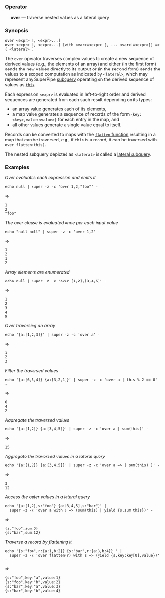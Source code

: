 ### Operator

&emsp; **over** &mdash; traverse nested values as a lateral query

### Synopsis

```
over <expr> [, <expr>...]
over <expr> [, <expr>...] [with <var>=<expr> [, ... <var>[=<expr>]] => ( <lateral> )
```
The `over` operator traverses complex values to create a new sequence
of derived values (e.g., the elements of an array) and either
(in the first form) sends the new values directly to its output or
(in the second form) sends the values to a scoped computation as indicated
by `<lateral>`, which may represent any SuperPipe [subquery](../lateral-subqueries.md) operating on the
derived sequence of values as [`this`](../pipeline-model.md#the-special-value-this).

Each expression `<expr>` is evaluated in left-to-right order and derived sequences are
generated from each such result depending on its types:
* an array value generates each of its elements,
* a map value generates a sequence of records of the form `{key:<key>,value:<value>}` for each
entry in the map, and
* all other values generate a single value equal to itself.

Records can be converted to maps with the [`flatten` function](../functions/flatten.md)
resulting in a map that can be traversed,
e.g., if `this` is a record, it can be traversed with `over flatten(this)`.

The nested subquery depicted as `<lateral>` is called a [lateral subquery](../lateral-subqueries.md).

### Examples

_Over evaluates each expression and emits it_
```mdtest-command
echo null | super -z -c 'over 1,2,"foo"' -
```
=>
```mdtest-output
1
2
"foo"
```
_The over clause is evaluated once per each input value_
```mdtest-command
echo "null null" | super -z -c 'over 1,2' -
```
=>
```mdtest-output
1
2
1
2
```
_Array elements are enumerated_
```mdtest-command
echo null | super -z -c 'over [1,2],[3,4,5]' -
```
=>
```mdtest-output
1
2
3
4
5
```
_Over traversing an array_
```mdtest-command
echo '{a:[1,2,3]}' | super -z -c 'over a' -
```
=>
```mdtest-output
1
2
3
```
_Filter the traversed values_

```mdtest-command
echo '{a:[6,5,4]} {a:[3,2,1]}' | super -z -c 'over a | this % 2 == 0' -
```
=>
```mdtest-output
6
4
2
```
_Aggregate the traversed values_

```mdtest-command
echo '{a:[1,2]} {a:[3,4,5]}' | super -z -c 'over a | sum(this)' -
```
=>
```mdtest-output
15
```
_Aggregate the traversed values in a lateral query_
```mdtest-command
echo '{a:[1,2]} {a:[3,4,5]}' | super -z -c 'over a => ( sum(this) )' -
```
=>
```mdtest-output
3
12
```
_Access the outer values in a lateral query_
```mdtest-command
echo '{a:[1,2],s:"foo"} {a:[3,4,5],s:"bar"}' |
  super -z -c 'over a with s => (sum(this) | yield {s,sum:this})' -
```
=>
```mdtest-output
{s:"foo",sum:3}
{s:"bar",sum:12}
```
_Traverse a record by flattening it_
```mdtest-command
echo '{s:"foo",r:{a:1,b:2}} {s:"bar",r:{a:3,b:4}} ' |
  super -z -c 'over flatten(r) with s => (yield {s,key:key[0],value})' -
```
=>
```mdtest-output
{s:"foo",key:"a",value:1}
{s:"foo",key:"b",value:2}
{s:"bar",key:"a",value:3}
{s:"bar",key:"b",value:4}
```
